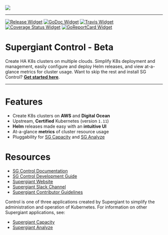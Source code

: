 <!-- Badge Links -->
[Release Widget]: https://img.shields.io/github/release/supergiant/control.svg
[Release URL]: https://github.com/supergiant/control/releases/latest

[GoDoc Widget]: https://godoc.org/github.com/supergiant/control?status.svg
[GoDoc URL]: https://godoc.org/github.com/supergiant/control

[Travis Widget]: https://travis-ci.org/supergiant/control.svg?branch=master
[Travis URL]: https://travis-ci.org/supergiant/control

[Coverage Status]: https://coveralls.io/github/supergiant/control?branch=master
[Coverage Status Widget]: https://coveralls.io/repos/github/supergiant/control/badge.svg?branch=master

[GoReportCard Widget]: https://goreportcard.com/badge/github.com/supergiant/control
[GoReportCard URL]: https://goreportcard.com/report/github.com/supergiant/control

<img src="https://s3.amazonaws.com/supergiant-docs-assets/control_light.svg">

---

<!-- Badges -->
[![Release Widget]][Release URL] [![GoDoc Widget]][GoDoc URL] [![Travis Widget]][Travis URL] [![Coverage Status Widget]][Coverage Status] [![GoReportCard Widget]][GoReportCard URL]

# Supergiant Control - Beta

Create HA K8s clusters on multiple clouds. Simplify K8s deployment and management, easily configure and deploy Helm releases, and view at-a-glance metrics for cluster usage. Want to skip the rest and install SG Control? **[Get started here](https://supergiant.readme.io/v2.0.0/docs/control-installation)**.

---

# Features

  * Create K8s clusters on **AWS** and **Digital Ocean**
  * Upstream, **Certified** Kubernetes (version `1.11`)
  * **Helm** releases made easy with an **intuitive UI**
  * At-a-glance **metrics** of cluster resource usage
  * Pluggability for [SG Capacity](https://github.com/supergiant/capacity) and [SG Analyze](https://github.com/supergiant/analyze)

# Resources

- [SG Control Documentation](https://supergiant.readme.io/v2.0.0/docs/control-overview)
- [SG Control Development Guide](https://supergiant.readme.io/v2.0.0/docs/control-dev)
- [Supergiant Website](https://supergiant.io/)
- [Supergiant Slack Channel](http://slack.supergiant.io)
- [Supergiant Contributor Guidelines](https://supergiant.readme.io/v2.0.0/docs/guidelines)

Control is one of three applications created by Supergiant to simplify the administration and operation of Kubernetes. For information on other Supergiant applications, see:
* [Supergiant Capacity](https://github.com/supergiant/capacity)
* [Supergiant Analyze](https://github.com/supergiant/analyze)
